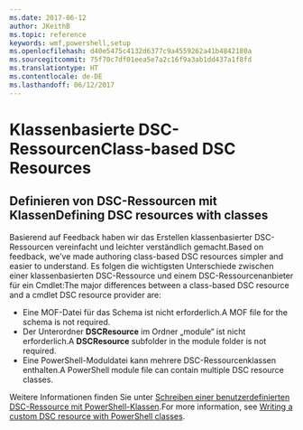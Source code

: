 ```yaml
---
ms.date: 2017-06-12
author: JKeithB
ms.topic: reference
keywords: wmf,powershell,setup
ms.openlocfilehash: d40e5475c4132d6377c9a4559262a41b4842180a
ms.sourcegitcommit: 75f70c7df01eea5e7a2c16f9a3ab1dd437a1f8fd
ms.translationtype: HT
ms.contentlocale: de-DE
ms.lasthandoff: 06/12/2017
---
```

# <a name="class-based-dsc-resources"></a><span data-ttu-id="43df3-102">Klassenbasierte DSC-Ressourcen</span><span class="sxs-lookup"><span data-stu-id="43df3-102">Class-based DSC Resources</span></span>

## <a name="defining-dsc-resources-with-classes"></a><span data-ttu-id="43df3-103">Definieren von DSC-Ressourcen mit Klassen</span><span class="sxs-lookup"><span data-stu-id="43df3-103">Defining DSC resources with classes</span></span>

<span data-ttu-id="43df3-104">Basierend auf Feedback haben wir das Erstellen klassenbasierter DSC-Ressourcen vereinfacht und leichter verständlich gemacht.</span><span class="sxs-lookup"><span data-stu-id="43df3-104">Based on feedback, we’ve made authoring class-based DSC resources simpler and easier to understand.</span></span> <span data-ttu-id="43df3-105">Es folgen die wichtigsten Unterschiede zwischen einer klassenbasierten DSC-Ressource und einem DSC-Ressourcenanbieter für ein Cmdlet:</span><span class="sxs-lookup"><span data-stu-id="43df3-105">The major differences between a class-based DSC resource and a cmdlet DSC resource provider are:</span></span>

* <span data-ttu-id="43df3-106">Eine MOF-Datei für das Schema ist nicht erforderlich.</span><span class="sxs-lookup"><span data-stu-id="43df3-106">A MOF file for the schema is not required.</span></span>
* <span data-ttu-id="43df3-107">Der Unterordner **DSCResource** im Ordner „module“ ist nicht erforderlich.</span><span class="sxs-lookup"><span data-stu-id="43df3-107">A **DSCResource** subfolder in the module folder is not required.</span></span>
* <span data-ttu-id="43df3-108">Eine PowerShell-Moduldatei kann mehrere DSC-Ressourcenklassen enthalten.</span><span class="sxs-lookup"><span data-stu-id="43df3-108">A PowerShell module file can contain multiple DSC resource classes.</span></span>

<span data-ttu-id="43df3-109">Weitere Informationen finden Sie unter [Schreiben einer benutzerdefinierten DSC-Ressource mit PowerShell-Klassen](https://msdn.microsoft.com/powershell/dsc/authoringresource).</span><span class="sxs-lookup"><span data-stu-id="43df3-109">For more information, see [Writing a custom DSC resource with PowerShell classes](https://msdn.microsoft.com/powershell/dsc/authoringresource).</span></span>

